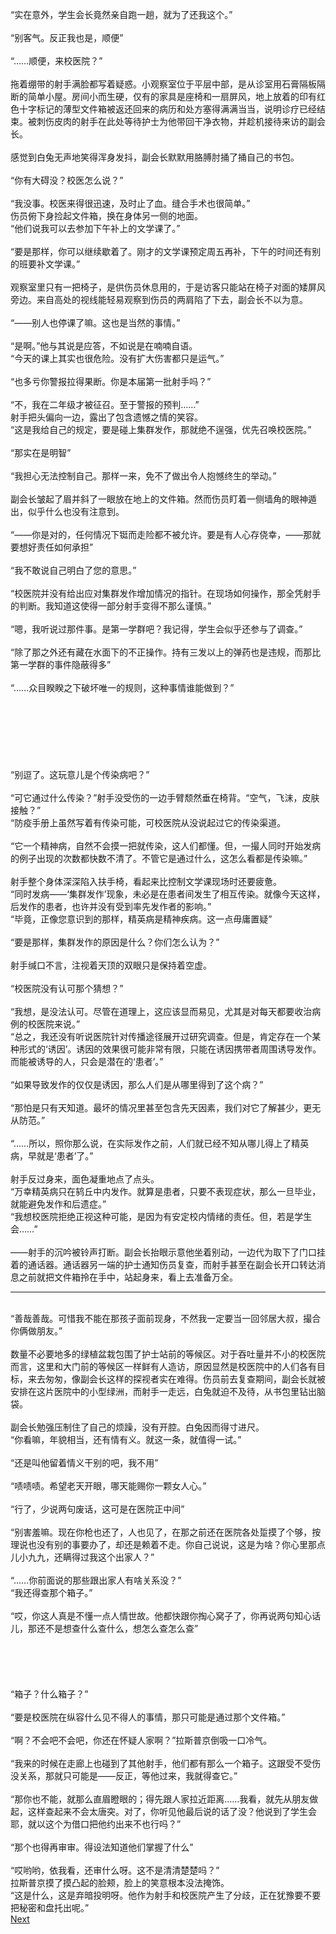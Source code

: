 “实在意外，学生会长竟然亲自跑一趟，就为了还我这个。”\
\
“别客气。反正我也是，顺便”\
\
“……顺便，来校医院？”\
\
拖着绷带的射手满脸都写着疑惑。小观察室位于平层中部，是从诊室用石膏隔板隔断的简单小屋。房间小而生硬，仅有的家具是座椅和一扇屏风，地上放着的印有红色十字标记的薄型文件箱被返还回来的病历和处方塞得满满当当，说明诊疗已经结束。被刺伤皮肉的射手在此处等待护士为他带回干净衣物，并趁机接待来访的副会长。\
\
感觉到白兔无声地笑得浑身发抖，副会长默默用胳膊肘捅了捅自己的书包。\
\
“你有大碍没？校医怎么说？”\
\
“我没事。校医来得很迅速，及时止了血。缝合手术也很简单。”\
伤员俯下身捡起文件箱，换在身体另一侧的地面。\
“他们说我可以去参加下午补上的文学课了。”\
\
“要是那样，你可以继续歇着了。刚才的文学课预定周五再补，下午的时间还有别的班要补文学课。”\
\
观察室里只有一把椅子，是供伤员休息用的，于是访客只能站在椅子对面的矮屏风旁边。来自高处的视线能轻易观察到伤员的两肩陷了下去，副会长不以为意。\
\
“——别人也停课了嘛。这也是当然的事情。”\
\
“是啊。”他与其说是应答，不如说是在喃喃自语。\
“今天的课上其实也很危险。没有扩大伤害都只是运气。”\
\
“也多亏你警报拉得果断。你是本届第一批射手吗？”\
\
“不，我在二年级才被征召。至于警报的预判……”\
射手把头偏向一边，露出了包含遗憾之情的笑容。\
“这是我给自己的规定，要是碰上集群发作，那就绝不逞强，优先召唤校医院。”\
\
“那实在是明智”\
\
“我担心无法控制自己。那样一来，免不了做出令人抱憾终生的举动。”\
\
副会长皱起了眉并斜了一眼放在地上的文件箱。然而伤员盯着一侧墙角的眼神遁出，似乎什么也没有注意到。\
\
“——你是对的，任何情况下铤而走险都不被允许。要是有人心存侥幸，——那就要想好责任如何承担”\
\
“我不敢说自己明白了您的意思。”\
\
“校医院并没有给出应对集群发作增加情况的指针。在现场如何操作，那全凭射手的判断。我知道这使得一部分射手变得不那么谨慎。”\
\
“嗯，我听说过那件事。是第一学群吧？我记得，学生会似乎还参与了调查。”\
\
“除了那之外还有藏在水面下的不正操作。持有三发以上的弹药也是违规，而那比第一学群的事件隐蔽得多”\
\
“……众目睽睽之下破坏唯一的规则，这种事情谁能做到？”\
\
\
\
\
\
\
\
“别逗了。这玩意儿是个传染病吧？”\
\
“可它通过什么传染？”射手没受伤的一边手臂颓然垂在椅背。“空气，飞沫，皮肤接触？”\
“防疫手册上虽然写着有传染可能，可校医院从没说起过它的传染渠道。\
\
“它一个精神病，自然不会摸一把就传染，这人们都懂。但，一撮人同时开始发病的例子出现的次数都快数不清了。不管它是通过什么，这怎么看都是传染嘛。”\
\
射手整个身体深深陷入扶手椅，看起来比控制文学课现场时还要疲惫。\
“同时发病——‘集群发作’现象，未必是在患者间发生了相互传染。就像今天这样，后发作的患者，也许并没有受到率先发作者的影响。”\
“毕竟，正像您意识到的那样，精英病是精神疾病。这一点毋庸置疑”\
\
“要是那样，集群发作的原因是什么？你们怎么认为？”\
\
射手缄口不言，注视着天顶的双眼只是保持着空虚。\
\
“校医院没有认可那个猜想？”\
\
“我想，是没法认可。尽管在道理上，这应该显而易见，尤其是对每天都要收治病例的校医院来说。”\
“总之，我还没有听说医院针对传播途径展开过研究调查。但是，肯定存在一个某种形式的‘诱因’。诱因的效果很可能非常有限，只能在诱因携带者周围诱导发作。而能被诱导的人，只会是潜在的‘患者’。”\
\
“如果导致发作的仅仅是诱因，那么人们是从哪里得到了这个病？”\
\
“那怕是只有天知道。最坏的情况里甚至包含先天因素，我们对它了解甚少，更无从防范。”\
\
“……所以，照你那么说，在实际发作之前，人们就已经不知从哪儿得上了精英病，早就是‘患者’了。”\
\
射手反过身来，面色凝重地点了点头。\
“万幸精英病只在鸫丘中内发作。就算是患者，只要不表现症状，那么一旦毕业，就能避免发作和后遗症。”\
“我想校医院拒绝正视这种可能，是因为有安定校内情绪的责任。但，若是学生会……”\
\
——射手的沉吟被铃声打断。副会长抬眼示意他坐着别动，一边代为取下了门口挂着的通话器。通话器另一端的护士通知伤员复查，而射手甚至在副会长开口转达消息之前就把文件箱拎在手中，站起身来，看上去准备万全。
***
\
“善哉善哉。可惜我不能在那孩子面前现身，不然我一定要当一回邻居大叔，撮合你俩做朋友。”\
\
数量不必要地多的绿植盆栽包围了护士站前的等候区。对于吞吐量并不小的校医院而言，这里和大门前的等候区一样鲜有人造访，原因显然是校医院中的人们各有目标，来去匆匆，像副会长这样的探视者实在难得。伤员前去复查期间，副会长就被安排在这片医院中的小型绿洲，而射手一走远，白兔就迫不及待，从书包里钻出脑袋。\
\
副会长勉强压制住了自己的烦躁，没有开腔。白兔因而得寸进尺。\
“你看嘛，年貌相当，还有情有义。就这一条，就值得一试。”\
\
“还是叫他留着情义干别的吧，我不用”\
\
“啧啧啧。希望老天开眼，哪天能赐你一颗女人心。”\
\
“行了，少说两句废话，这可是在医院正中间”\
\
“别害羞嘛。现在你枪也还了，人也见了，在那之前还在医院各处踅摸了个够，按理说也没有别的事要办了，却还是赖着不走。你自己说说，这是为啥？你心里那点儿小九九，还瞒得过我这个出家人？”\
\
“……你前面说的那些跟出家人有啥关系没？”\
“我还得查那个箱子。”\
\
“哎，你这人真是不懂一点人情世故。他都快跟你掏心窝子了，你再说两句知心话儿，那还不是想查什么查什么，想怎么查怎么查”\
\
\
\
\
\
“箱子？什么箱子？”\
\
“要是校医院在纵容什么见不得人的事情，那只可能是通过那个文件箱。”\
\
“啊？不会吧不会吧，你还在怀疑人家啊？”拉斯普京倒吸一口冷气。\
\
“我来的时候在走廊上也碰到了其他射手，他们都有那么一个箱子。这跟受不受伤没关系，那就只可能是——反正，等他过来，我就得查它。”\
\
“那你也不能，就那么直眉瞪眼的；得先跟人家拉近距离……我看，就先从朋友做起，这样查起来不会太唐突。对了，你听见他最后说的话了没？他说到了学生会耶，就以这个为借口把他约出来不也行吗？”\
\
“那个也得再审审。得设法知道他们掌握了什么”\
\
“哎哟哟，依我看，还审什么呀。这不是清清楚楚吗？”\
拉斯普京摸了摸凸起的脸颊，脸上的笑意根本没法掩饰。\
“这是什么，这是弃暗投明呀。他作为射手和校医院产生了分歧，正在犹豫要不要把秘密和盘托出呢。”\
[Next](10.md) 